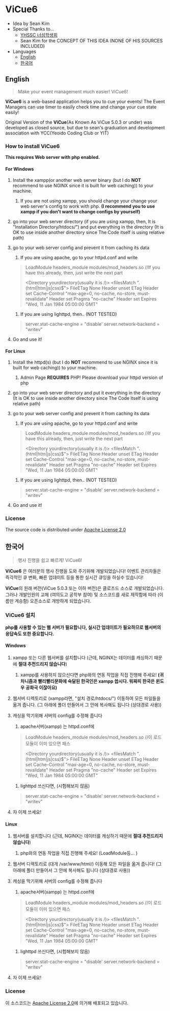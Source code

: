 # ViCue6
 - Idea by Sean Kim
 - Special Thanks to...
    * [YHSSC 너섬학생회](https://www.facebook.com/yhssc/)
    * Sean Kim for the CONCEPT OF THIS IDEA (NONE OF HIS SOURCES INCLUDED)
 - Languages
	* [English](#english)
	* [한국어](#한국어)

## English
 > Make your event management much easier! ViCue6!
 
 **ViCue6** is a web-based application helps you to cue your events!
 The Event Managers can use timer to easily check time and change your cue
 state easily!
 
 Original Version of the **ViCue**(As Known As ViCue 5.0.3 or under) was
 developed as closed source, but due to sean's graduation and development
 association with YCC(Yeoido Coding Club or YIT) 

### How to install ViCue6
 **This requires Web server with php enabled.** 

#### For Windows
 1. Install the xampp(or another web server binary (but I do **NOT** recommend to use NGINX since it is built for web caching)) to your machine.
    1. If you are not using xampp, you should change your change your web server's config to work with php. **(I recommend you to use xampp if you don't want to change configs by yourself)**
 1. go into your web server directory (if you are using xampp, then, It is "Installation Directory/htdocs/") and put everything in the directory (It is OK to use inside another directory  since The Code itself is using relative path)
 1. go to your web server config and prevent it from caching its data
    1. If you are using apache, go to your httpd.conf and write 
    > LoadModule headers_module modules/mod_headers.so
    > //If you have this already, then, just write the next part
    > 
    > <Directory yourdirectory(usually it is /)>
    >   <filesMatch "\.(html|htm|js|css)$">
    >   FileETag None
    >       <ifModule mod_headers.c>
    >       Header unset ETag
    >       Header set Cache-Control "max-age=0, no-cache, no-store, must-revalidate"
    >       Header set Pragma "no-cache"
    >       Header set Expires "Wed, 11 Jan 1984 05:00:00 GMT"
    >       </ifModule>
    >   </filesMatch>
    > </Directory>
      
    1. If you are using lighttpd, then.. (NOT TESTED)
    > server.stat-cache-engine = "disable'
    > server.network-backend = "writev" 
    
 1. Go and use it!
 

#### For Linux
 1. Install the httpd(s) (but I do **NOT** recommend to use NGINX since it is built for web caching)) to your machine.
    1. Admin Page **REQUIRES** PHP! Please download your httpd version of php
 1. go into your web server directory and put it everything in the directory (It is OK to use inside another directory since The Code itself is using relative path)
 1. go to your web server config and prevent it from caching its data
    1. If you are using apache, go to your httpd.conf and write 
    > LoadModule headers_module modules/mod_headers.so
    > //If you have this already, then, just write the next part
    > 
    > <Directory yourdirectory(usually it is /)>
    >   <filesMatch "\.(html|htm|js|css)$">
    >   FileETag None
    >       <ifModule mod_headers.c>
    >       Header unset ETag
    >       Header set Cache-Control "max-age=0, no-cache, no-store, must-revalidate"
    >       Header set Pragma "no-cache"
    >       Header set Expires "Wed, 11 Jan 1984 05:00:00 GMT"
    >       </ifModule>
    >  </filesMatch>
    > </Directory>
      
    1. If you are using lighttpd, then.. (NOT TESTED)
    > server.stat-cache-engine = "disable'
    > server.network-backend = "writev" 
    
 1. Go and use it!
 
### License
 The source code is distributed under [Apache License 2.0]("https://github.com/0xEBB095EC8381ED9DAC/ViCue6/blob/master/LICENSE")
 
 
## 한국어
 > 행사 진행을 쉽고 빠르게! ViCue6!
 
 **ViCue6** 은 여러분의 행사 진행을 도와 주기위해 개발되었습니다!
 이벤트 관리자들은 즉각적인 큐 변화, 빠른 업데이트 등을 통한 실시간 큐잉을 하실수 있습니다!
 
 **ViCue**의 원래 버전(ViCue 5.0.3 또는 이하 버전)은 클로즈드 소스로 개발되었습니다.
 그러나 개발인원의 교체 (여의도고 공학부 참여) 및 소스코드를 새로 제작함에 따라 (이름만 계승함) 
 오픈소스로 개방하게 되었습니다.
 
### ViCue6 설치
 **php를 사용할 수 있는 웹 서버가 필요합니다, 실시간 업데이트가 필요하므로 웹서버의 응답속도 또한 중요합니다.** 


#### Windows
 1. xampp 또는 다른 웹서버를 설치합니다 (근데, NGINX는 데이터를 캐싱하기 때문에 **절대 추천드리지 않습니다**)
    1. xampp를 사용하지 않으신다면 php와의 연동 작업을 직접 진행해 주세요! **(귀차니즘과 빨리빨리문화에 숙달된 한국인은 xampp 씁시다. 워짜피 한국은 윈도우 공화국 이잖아요)**
 1. 웹서버 디렉토리로 (xampp라면, "설치 경로/htdocs/") 이동하여 모든 파일들을 옮겨 줍니다. (그 아래에 폴더 만들어서 그 안에 복사해도 됩니다 (상대경로 사용))
 1. 캐싱을 막기위해 서버의 config를 수정해 줍니다
    1. apache서버(xampp) 는 httpd.conf에 
    > LoadModule headers_module modules/mod_headers.so
    > //이 로드 모듈이 이미 있으면 패스
    > 
    > <Directory yourdirectory(usually it is /)>
    >   <filesMatch "\.(html|htm|js|css)$">
    >   FileETag None
    >       <ifModule mod_headers.c>
    >       Header unset ETag
    >      Header set Cache-Control "max-age=0, no-cache, no-store, must-revalidate"
    >       Header set Pragma "no-cache"
    >       Header set Expires "Wed, 11 Jan 1984 05:00:00 GMT"
    >       </ifModule>
    >   </filesMatch>
    > </Directory>
      
    1. lighttpd 쓰신다면, (시험해보지 않음)
    > server.stat-cache-engine = "disable'
    > server.network-backend = "writev" 
    
 1. 자 이제 쓰세요!
 
 #### Linux
 1. 웹서버를 설치합니다 (근데, NGINX는 데이터를 캐싱하기 때문에 **절대 추천드리지 않습니다**)
    1. php와의 연동 작업을 직접 진행해 주세요! (LoadModule등... )
 1. 웹서버 디렉토리로 (대개 /var/www/html/) 이동해 모든 파일을 옮겨 줍니다! (그 아래에 폴더 만들어서 그 안에 복사해도 됩니다 (상대경로 사용))
 1. 캐싱을 막기위해 서버의 config를 수정해 줍니다
    1. apache서버(xampp) 는 httpd.conf에 
    > LoadModule headers_module modules/mod_headers.so
    > //이 로드 모듈이 이미 있으면 패스
    > 
    > <Directory yourdirectory(usually it is /)>
    >   <filesMatch "\.(html|htm|js|css)$">
    >   FileETag None
    >       <ifModule mod_headers.c>
    >       Header unset ETag
    >       Header set Cache-Control "max-age=0, no-cache, no-store, must-revalidate"
    >       Header set Pragma "no-cache"
    >       Header set Expires "Wed, 11 Jan 1984 05:00:00 GMT"
    >       </ifModule>
    >   </filesMatch>
    > </Directory>
      
    1. lighttpd 쓰신다면, (시험해보지 않음)
    > server.stat-cache-engine = "disable'
    > server.network-backend = "writev" 
    
 1. 자 이제 쓰세요!
 
### License
 이 소스코드는 [Apache License 2.0]("https://github.com/0xEBB095EC8381ED9DAC/ViCue6/blob/master/LICENSE")에 의거해 배포되고 있습니다.
